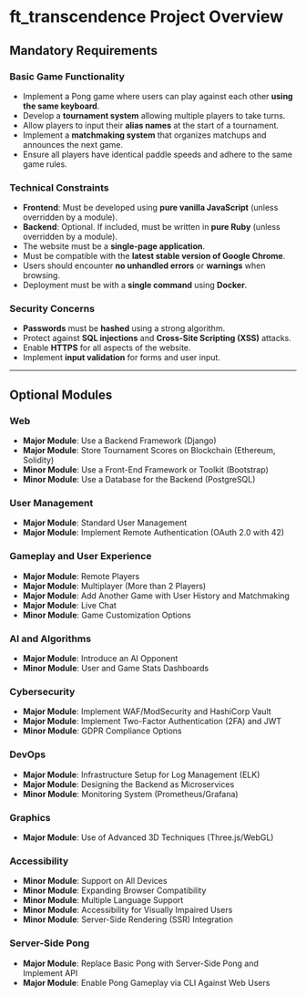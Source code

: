 # ft_transcendence Project Overview

## Mandatory Requirements

### Basic Game Functionality

- Implement a Pong game where users can play against each other **using the same keyboard**.
- Develop a **tournament system** allowing multiple players to take turns.
- Allow players to input their **alias names** at the start of a tournament.
- Implement a **matchmaking system** that organizes matchups and announces the next game.
- Ensure all players have identical paddle speeds and adhere to the same game rules.

### Technical Constraints

- **Frontend**: Must be developed using **pure vanilla JavaScript** (unless overridden by a module).
- **Backend**: Optional. If included, must be written in **pure Ruby** (unless overridden by a module).
- The website must be a **single-page application**.
- Must be compatible with the **latest stable version of Google Chrome**.
- Users should encounter **no unhandled errors** or **warnings** when browsing.
- Deployment must be with a **single command** using **Docker**.

### Security Concerns

- **Passwords** must be **hashed** using a strong algorithm.
- Protect against **SQL injections** and **Cross-Site Scripting (XSS)** attacks.
- Enable **HTTPS** for all aspects of the website.
- Implement **input validation** for forms and user input.

---

## Optional Modules

### Web
- **Major Module**: Use a Backend Framework (Django)
- **Major Module**: Store Tournament Scores on Blockchain (Ethereum, Solidity)
- **Minor Module**: Use a Front-End Framework or Toolkit (Bootstrap)
- **Minor Module**: Use a Database for the Backend (PostgreSQL)

### User Management
- **Major Module**: Standard User Management
- **Major Module**: Implement Remote Authentication (OAuth 2.0 with 42)

### Gameplay and User Experience
- **Major Module**: Remote Players
- **Major Module**: Multiplayer (More than 2 Players)
- **Major Module**: Add Another Game with User History and Matchmaking
- **Major Module**: Live Chat
- **Minor Module**: Game Customization Options

### AI and Algorithms
- **Major Module**: Introduce an AI Opponent
- **Minor Module**: User and Game Stats Dashboards

### Cybersecurity
- **Major Module**: Implement WAF/ModSecurity and HashiCorp Vault
- **Major Module**: Implement Two-Factor Authentication (2FA) and JWT
- **Minor Module**: GDPR Compliance Options

### DevOps
- **Major Module**: Infrastructure Setup for Log Management (ELK)
- **Major Module**: Designing the Backend as Microservices
- **Minor Module**: Monitoring System (Prometheus/Grafana)

### Graphics
- **Major Module**: Use of Advanced 3D Techniques (Three.js/WebGL)

### Accessibility
- **Minor Module**: Support on All Devices
- **Minor Module**: Expanding Browser Compatibility
- **Minor Module**: Multiple Language Support
- **Minor Module**: Accessibility for Visually Impaired Users
- **Minor Module**: Server-Side Rendering (SSR) Integration

### Server-Side Pong
- **Major Module**: Replace Basic Pong with Server-Side Pong and Implement API
- **Major Module**: Enable Pong Gameplay via CLI Against Web Users


